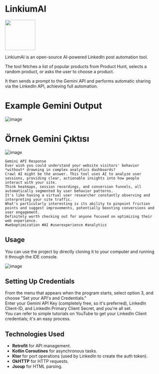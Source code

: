 # LinkiumAI 
<img src="https://github.com/user-attachments/assets/b1db9124-2b6e-49bb-8a67-ec9d15021b1d" width="100" />

LinkiumAI is an open-source AI-powered LinkedIn post automation tool.

The tool fetches a list of popular products from Product Hunt, selects a random product, or asks the user to choose a product. 

It then sends a prompt to the Gemini API and performs automatic sharing via the LinkedIn API, achieving full automation.

# Example Gemini Output
![image](https://github.com/user-attachments/assets/86eeebc7-800c-4b40-95d3-ce8927ae4244)

# Örnek Gemini Çıktısı
![image](https://github.com/user-attachments/assets/86eeebc7-800c-4b40-95d3-ce8927ae4244)
``` 
Gemini API Response
Ever wish you could understand your website visitors' behavior *without* drowning in complex analytics dashboards?
Crawl AI might be the answer. This tool uses AI to analyze user sessions, providing clear, actionable insights into how people interact with your site.
Think heatmaps, session recordings, and conversion funnels, all automatically segmented by user behavior patterns.
It's like having a virtual user researcher constantly observing and interpreting your site traffic.
What's particularly interesting is its ability to pinpoint friction points and suggest improvements, potentially boosting conversions and user engagement.
Definitely worth checking out for anyone focused on optimizing their web experience.
#weboptimization #AI #userexperience #analytics
``` 

## Usage
You can use the project by directly cloning it to your computer and running it through the IDE console.

![image](https://github.com/user-attachments/assets/eaa02781-7b61-4e77-8cb7-061e352d3b57)

## Setting Up Credentials
From the menu that appears when the program starts, select option 3, and choose "Set your API's and Credentials."  
Enter your Gemini API Key (completely free, so it's preferred), LinkedIn Client-ID, and LinkedIn Primary Client Secret, and you're all set.  
You can refer to simple tutorials on YouTube to get your LinkedIn Client credentials; it's an easy process.

## Technologies Used
- **Retrofit** for API management.
- **Kotlin Coroutines** for asynchronous tasks.
- **Ktor** for port operations (used by LinkedIn to create the auth token).
- **OkHTTP** for HTTP requests.
- **Jsoup** for HTML parsing.
